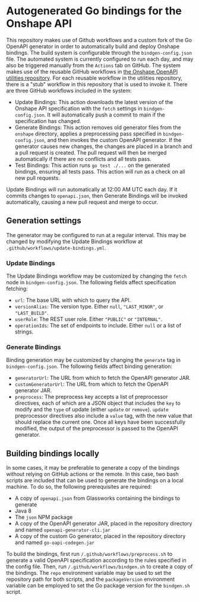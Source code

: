 # Autogenerated Go bindings for the Onshape API

This repository makes use of Github workflows and a custom fork of the Go OpenAPI generator in order to automatically build and deploy Onshape bindings. The build system is configurable through the `bindgen-config.json` file. The automated system is currently configured to run each day, and may also be triggered manually from the `Actions` tab on GitHub. The system makes use of the reusable GitHub workflows in [the Onshape OpenAPI utilities repository](https://github.com/onshape-public/openapi-utilities). For each reusable workflow in the utilities repository, there is a "stub" workflow in this repository that is used to invoke it. There are three GitHub workflows included in the system:

- Update Bindings: This action downloads the latest version of the Onshape API specification with the `fetch` settings in `bindgen-config.json`. It will automatically push a commit to main if the specification has changed.
- Generate Bindings: This action removes old generator files from the `onshape` directory, applies a preprocessing pass specified in `bindgen-config.json`, and then invokes the custom OpenAPI generator. If the generator causes new changes, the changes are placed in a branch and a pull request is created. The pull request will then be merged automatically if there are no conflicts and all tests pass.
- Test Bindings: This action runs `go test ./...` on the generated bindings, ensuring all tests pass. This action will run as a check on all new pull requests.

Update Bindings will run automatically at 12:00 AM UTC each day. If it commits changes to `openapi.json`, then Generate Bindings will be invoked automatically, causing a new pull request and merge to occur.

## Generation settings

The generator may be configured to run at a regular interval. This may be changed by modifying the Update Bindings workflow at `.github/workflows/update-bindings.yml`.

### Update Bindings

The Update Bindings workflow may be customized by changing the `fetch` node in `bindgen-config.json`. The following fields affect specification fetching:

- `url`: The base URL with which to query the API.
- `versionAlias`: The version type. Either `null`, `"LAST_MINOR"`, or `"LAST_BUILD"`.
- `userRole`: The REST user role. Either `"PUBLIC"` or `"INTERNAL"`.
- `operationIds`: The set of endpoints to include. Either `null` or a list of strings.

### Generate Bindings

Binding generation may be customized by changing the `generate` tag in `bindgen-config.json`. The following fields affect binding generation:

- `generatorUrl`: The URL from which to fetch the OpenAPI generator JAR.
- `customGeneratorUrl`: The URL from which to fetch the OpenAPI generator JAR.
- `preprocess`: The preprocess key accepts a list of preprocessor directives, each of which are a JSON object that includes the `key` to modify and the `type` of update (either `update` or `remove`). `update` preprocessor directives also include a `value` tag, with the new value that should replace the current one. Once all keys have been successfully modified, the output of the preprocessor is passed to the OpenAPI generator.

## Building bindings locally

In some cases, it may be preferable to generate a copy of the bindings without relying on GitHub actions or the remote. In this case, two bash scripts are included that can be used to generate the bindings on a local machine. To do so, the following prerequisites are required:

- A copy of `openapi.json` from Glassworks containing the bindings to generate
- Java 8
- The `json` NPM package
- A copy of the OpenAPI generator JAR, placed in the repository directory and named `openapi-generator-cli.jar`
- A copy of the custom Go generator, placed in the repository directory and named `go-oapi-codegen.jar`

To build the bindings, first run `/.github/workflows/preprocess.sh` to generate a valid OpenAPI specification according to the rules specified in the config file. Then, run `/.github/workflows/bindgen.sh` to create a copy of the bindings. The `repo` environment variable may be used to set the repository path for both scripts, and the `packageVersion` environment variable can be employed to set the Go package version for the `bindgen.sh` script.
